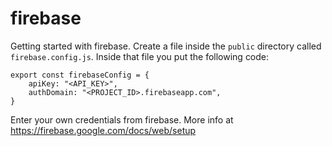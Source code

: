 # firebase

Getting started with firebase.
Create a file inside the `public` directory called `firebase.config.js`.
Inside that file you put the following code:

```
export const firebaseConfig = {
    apiKey: "<API_KEY>",
    authDomain: "<PROJECT_ID>.firebaseapp.com",
}
```

Enter your own credentials from firebase.
More info at https://firebase.google.com/docs/web/setup
